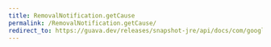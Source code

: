 ```yaml
---
title: RemovalNotification.getCause
permalink: /RemovalNotification.getCause/
redirect_to: https://guava.dev/releases/snapshot-jre/api/docs/com/google/common/cache/RemovalNotification.html#getCause--
---
```


